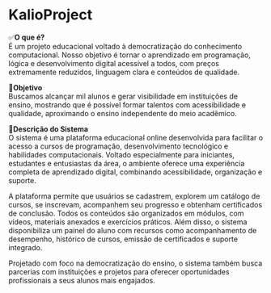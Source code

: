 # KalioProject

✅<strong>O que é?</strong><br>
É um projeto educacional voltado à democratização do conhecimento computacional. Nosso objetivo é tornar o aprendizado em programação, lógica e desenvolvimento digital acessível a todos, com preços extremamente reduzidos, linguagem clara e conteúdos de qualidade.

🎯<strong>Objetivo</strong><br>
Buscamos alcançar mil alunos e gerar visibilidade em instituições de ensino, mostrando que é possível formar talentos com acessibilidade e qualidade, aproximando o ensino independente do meio acadêmico.

📄<strong>Descrição do Sistema</strong><br>
O sistema é uma plataforma educacional online desenvolvida para facilitar o acesso a cursos de programação, desenvolvimento tecnológico e habilidades computacionais. Voltado especialmente para iniciantes, estudantes e entusiastas da área, o ambiente oferece uma experiência completa de aprendizado digital, combinando acessibilidade, organização e suporte.

A plataforma permite que usuários se cadastrem, explorem um catálogo de cursos, se inscrevam, acompanhem seu progresso e obtenham certificados de conclusão. Todos os conteúdos são organizados em módulos, com vídeos, materiais anexados e exercícios práticos. Além disso, o sistema disponibiliza um painel do aluno com recursos como acompanhamento de desempenho, histórico de cursos, emissão de certificados e suporte integrado.

Projetado com foco na democratização do ensino, o sistema também busca parcerias com instituições e projetos para oferecer oportunidades profissionais a seus alunos mais engajados.
